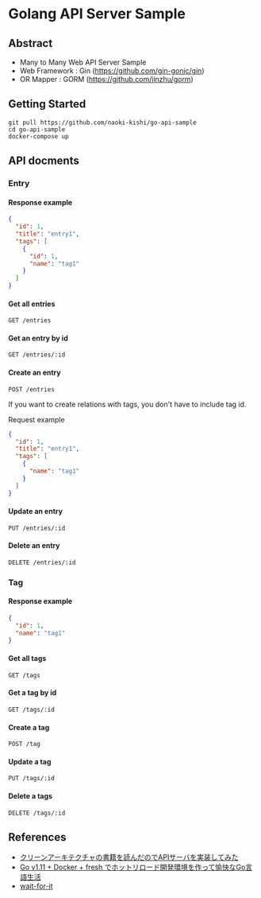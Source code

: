 # Golang API Server Sample

## Abstract
- Many to Many Web API Server Sample
- Web Framework : Gin (https://github.com/gin-gonic/gin)
- OR Mapper : GORM (https://github.com/jinzhu/gorm)

## Getting Started
```
git pull https://github.com/naoki-kishi/go-api-sample
cd go-api-sample
docker-compose up
```

## API docments

### Entry

#### Response example
```json
{
  "id": 1,
  "title": "entry1",
  "tags": [
    {
      "id": 1,
      "name": "tag1"
    }
  ]
}
```

#### Get all entries
`GET /entries`

#### Get an entry by id
`GET /entries/:id`

#### Create an entry
`POST /entries`

If you want to create relations with tags, you don't have to include tag id.

Request example
```json
{
  "id": 1,
  "title": "entry1",
  "tags": [
    {
      "name": "tag1"
    }
  ]
}
```

#### Update an entry
`PUT /entries/:id`

#### Delete an entry
`DELETE /entries/:id`


### Tag

#### Response example
```json
{
  "id": 1,
  "name": "tag1"
}
```

#### Get all tags
`GET /tags`

#### Get a tag by id
`GET /tags/:id`

#### Create a tag
`POST /tag`

#### Update a tag
`PUT /tags/:id`

#### Delete a tags
`DELETE /tags/:id`


## References
- [クリーンアーキテクチャの書籍を読んだのでAPIサーバを実装してみた](https://qiita.com/yoshinori_hisakawa/items/f934178d4bd476c8da32)
- [Go v1.11 + Docker + fresh でホットリロード開発環境を作って愉快なGo言語生活](https://qiita.com/po3rin/items/9acd41ef428436335c97)
- [wait-for-it](https://github.com/vishnubob/wait-for-it)